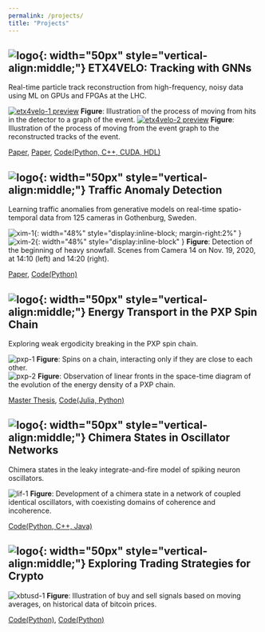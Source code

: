 ```yaml
---
permalink: /projects/
title: "Projects"
---
```


## ![logo](/assets/images/etx4velo-logo.png){: width="50px" style="vertical-align:middle;"} ETX4VELO: Tracking with GNNs

Real-time particle track reconstruction from high-frequency, noisy data using ML on GPUs and FPGAs at the LHC. 

[![etx4velo-1 preview](/assets/images/etx4velo-1.png)](/assets/images/etx4velo-1.pdf)
**Figure**: Illustration of the process of moving from hits in the detector to a graph of the event.
[![etx4velo-2 preview](/assets/images/etx4velo-2.png)](/assets/images/etx4velo-2.pdf)
**Figure**: Illustration of the process of moving from the event graph to the reconstructed tracks of the event.

[Paper](https://dx.doi.org/10.1088/1748-0221/19/12/P12022), [Paper](https://arxiv.org/abs/2502.02304), [Code(Python, C++, CUDA, HDL)](https://gitlab.cern.ch/gdl4hep)

## ![logo](/assets/images/xim-logo.png){: width="50px" style="vertical-align:middle;"} Traffic Anomaly Detection

Learning traffic anomalies from generative models on real-time spatio-temporal data from 125 cameras in Gothenburg, Sweden.

![xim-1](/assets/images/xim-1.png){: width="48%" style="display:inline-block; margin-right:2%" }
![xim-2](/assets/images/xim-2.png){: width="48%" style="display:inline-block" }
**Figure**: Detection of the beginning of heavy snowfall. Scenes from Camera 14 on Nov. 19, 2020, at 14:10 (left) and 14:20 (right).

[Paper](https://arxiv.org/abs/2502.01391), [Code(Python)](https://gitlab.cern.ch/fgiasemi/traffic-anomaly-detection)

## ![logo](/assets/images/pxp-logo.jpg){: width="50px" style="vertical-align:middle;"} Energy Transport in the PXP Spin Chain

Exploring weak ergodicity breaking in the PXP spin chain.

![pxp-1](/assets/images/pxp-1.png)
**Figure**: Spins on a chain, interacting only if they are close to each other.  
![pxp-2](/assets/images/pxp-2.png)
**Figure**: Observation of linear fronts in the space-time diagram of the evolution of the energy density of a PXP chain.

[Master Thesis](https://dspace.lib.ntua.gr/xmlui/bitstream/handle/123456789/55932/quantum-chaos.pdf), [Code(Julia, Python)](https://github.com/fgias/quantum-chaos)

## ![logo](/assets/images/chirikov-logo.png){: width="50px" style="vertical-align:middle;"} Chimera States in Oscillator Networks

Chimera states in the leaky integrate-and-fire model of spiking neuron oscillators.

![lif-1](/assets/images/lif-1.png)
**Figure**: Development of a chimera state in a network of coupled identical oscillators, with coexisting domains of coherence and incoherence.

[Code(Python, C++, Java)](https://github.com/fgias/leaky-integrate-and-fire)

## ![logo](/assets/images/xbtusd-logo.png){: width="50px" style="vertical-align:middle;"} Exploring Trading Strategies for Crypto

![xbtusd-1](/assets/images/xbtusd-1.png)
**Figure**: Illustration of buy and sell signals based on moving averages, on historical data of bitcoin prices.

[Code(Python)](https://github.com/fgias/freqtrade-strategies), [Code(Python)](https://github.com/fgias/bitcoin-backtester)